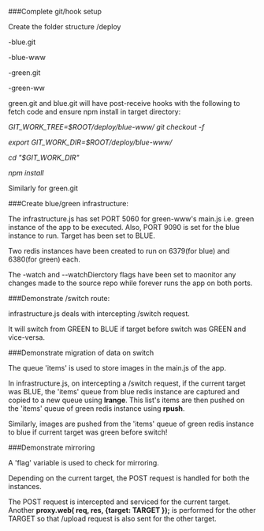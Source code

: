 ###Complete git/hook setup

Create the folder structure
/deploy

-blue.git

-blue-www

-green.git

-green-ww
  
  green.git and blue.git will have post-receive hooks with the following to fetch code and ensure npm install in target directory:
  
  *GIT_WORK_TREE=$ROOT/deploy/blue-www/ git checkout -f*
  
  *export GIT_WORK_DIR=$ROOT/deploy/blue-www/*
  
  *cd "$GIT_WORK_DIR"*
  
  *npm install*
  
  Similarly for green.git
  
###Create blue/green infrastructure:

The infrastructure.js has set PORT 5060 for green-www's main.js i.e. green instance of the app to be executed. Also, PORT 9090 is set for the blue instance to run. Target has been set to BLUE.

Two redis instances have been created to run on 6379(for blue) and 6380(for green) each.

The -watch and --watchDierctory flags have been set to maonitor any changes made to the source repo while forever runs the app on both ports.

###Demonstrate /switch route:

infrastructure.js deals with intercepting /switch request.

It will switch from GREEN to BLUE if target before switch was GREEN and vice-versa.

###Demonstrate migration of data on switch

The queue 'items' is used to store images in the main.js of the app.

In infrastructure.js, on intercepting a /switch request, if the current target was BLUE, the 'items' queue from blue redis instance are captured and copied to a new queue using **lrange**. This list's items are then pushed on the 'items' queue of green redis instance using **rpush**.

Similarly, images are pushed from the 'items' queue of green redis instance to blue if current target was green before switch!

###Demonstrate mirroring

A 'flag' variable is used to check for mirroring.

Depending on the current target, the POST request is handled for both the instances.

The POST request is intercepted and serviced for the current target. Another **proxy.web( req, res, {target: TARGET });** is performed for the other TARGET so that /upload request is also sent for the other target.


  
